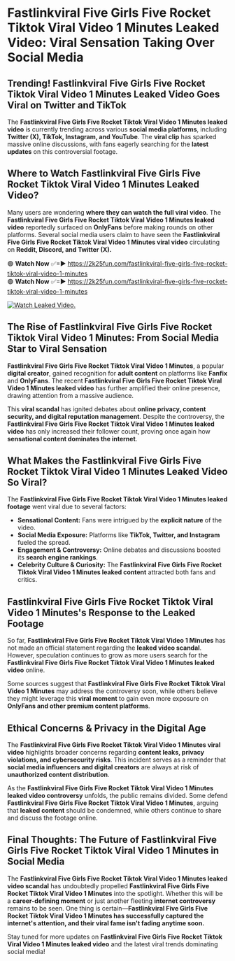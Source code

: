 # Fastlinkviral Five Girls Five Rocket Tiktok Viral Video 1 Minutes Leaked Video: Viral Sensation Taking Over Social Media

## **Trending! Fastlinkviral Five Girls Five Rocket Tiktok Viral Video 1 Minutes Leaked Video Goes Viral on Twitter and TikTok**
The **Fastlinkviral Five Girls Five Rocket Tiktok Viral Video 1 Minutes leaked video** is currently trending across various **social media platforms**, including **Twitter (X), TikTok, Instagram, and YouTube**. The **viral clip** has sparked massive online discussions, with fans eagerly searching for the **latest updates** on this controversial footage.

## **Where to Watch Fastlinkviral Five Girls Five Rocket Tiktok Viral Video 1 Minutes Leaked Video?**
Many users are wondering **where they can watch the full viral video**. The **Fastlinkviral Five Girls Five Rocket Tiktok Viral Video 1 Minutes leaked video** reportedly surfaced on **OnlyFans** before making rounds on other platforms. Several social media users claim to have seen the **Fastlinkviral Five Girls Five Rocket Tiktok Viral Video 1 Minutes viral video** circulating on **Reddit, Discord, and Twitter (X).**

🟢 **Watch Now** ✅=► https://2k25fun.com/fastlinkviral-five-girls-five-rocket-tiktok-viral-video-1-minutes  
🟢 **Watch Now** ✅=► https://2k25fun.com/fastlinkviral-five-girls-five-rocket-tiktok-viral-video-1-minutes  

[![Watch Leaked Video.](https://miro.medium.com/v2/resize:fit:828/format:webp/1*cilzJN44JGOrTw9NJCrNHA.gif "Watch Leaked Video")](https://2k25fun.com/fastlinkviral-five-girls-five-rocket-tiktok-viral-video-1-minutes)

## **The Rise of Fastlinkviral Five Girls Five Rocket Tiktok Viral Video 1 Minutes: From Social Media Star to Viral Sensation**
**Fastlinkviral Five Girls Five Rocket Tiktok Viral Video 1 Minutes**, a popular **digital creator**, gained recognition for **adult content** on platforms like **Fanfix** and **OnlyFans**. The recent **Fastlinkviral Five Girls Five Rocket Tiktok Viral Video 1 Minutes leaked video** has further amplified their online presence, drawing attention from a massive audience.

This **viral scandal** has ignited debates about **online privacy, content security, and digital reputation management**. Despite the controversy, the **Fastlinkviral Five Girls Five Rocket Tiktok Viral Video 1 Minutes leaked video** has only increased their follower count, proving once again how **sensational content dominates the internet**.

## **What Makes the Fastlinkviral Five Girls Five Rocket Tiktok Viral Video 1 Minutes Leaked Video So Viral?**
The **Fastlinkviral Five Girls Five Rocket Tiktok Viral Video 1 Minutes leaked footage** went viral due to several factors:
- **Sensational Content:** Fans were intrigued by the **explicit nature** of the video.
- **Social Media Exposure:** Platforms like **TikTok, Twitter, and Instagram** fueled the spread.
- **Engagement & Controversy:** Online debates and discussions boosted its **search engine rankings**.
- **Celebrity Culture & Curiosity:** The **Fastlinkviral Five Girls Five Rocket Tiktok Viral Video 1 Minutes leaked content** attracted both fans and critics.

## **Fastlinkviral Five Girls Five Rocket Tiktok Viral Video 1 Minutes's Response to the Leaked Footage**
So far, **Fastlinkviral Five Girls Five Rocket Tiktok Viral Video 1 Minutes** has not made an official statement regarding the **leaked video scandal**. However, speculation continues to grow as more users search for the **Fastlinkviral Five Girls Five Rocket Tiktok Viral Video 1 Minutes leaked video** online.

Some sources suggest that **Fastlinkviral Five Girls Five Rocket Tiktok Viral Video 1 Minutes** may address the controversy soon, while others believe they might leverage this **viral moment** to gain even more exposure on **OnlyFans and other premium content platforms**.

## **Ethical Concerns & Privacy in the Digital Age**
The **Fastlinkviral Five Girls Five Rocket Tiktok Viral Video 1 Minutes viral video** highlights broader concerns regarding **content leaks, privacy violations, and cybersecurity risks**. This incident serves as a reminder that **social media influencers and digital creators** are always at risk of **unauthorized content distribution**.

As the **Fastlinkviral Five Girls Five Rocket Tiktok Viral Video 1 Minutes leaked video controversy** unfolds, the public remains divided. Some defend **Fastlinkviral Five Girls Five Rocket Tiktok Viral Video 1 Minutes**, arguing that **leaked content** should be condemned, while others continue to share and discuss the footage online.

## **Final Thoughts: The Future of Fastlinkviral Five Girls Five Rocket Tiktok Viral Video 1 Minutes in Social Media**
The **Fastlinkviral Five Girls Five Rocket Tiktok Viral Video 1 Minutes leaked video scandal** has undoubtedly propelled **Fastlinkviral Five Girls Five Rocket Tiktok Viral Video 1 Minutes** into the spotlight. Whether this will be a **career-defining moment** or just another fleeting **internet controversy** remains to be seen. One thing is certain—**Fastlinkviral Five Girls Five Rocket Tiktok Viral Video 1 Minutes has successfully captured the internet's attention, and their viral fame isn't fading anytime soon.**

Stay tuned for more updates on **Fastlinkviral Five Girls Five Rocket Tiktok Viral Video 1 Minutes leaked video** and the latest viral trends dominating social media!